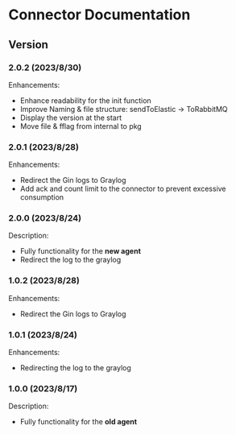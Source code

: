 # Connector Documentation

## Version

### 2.0.2 (2023/8/30)
Enhancements:
- Enhance readability for the init function
- Improve Naming & file structure: sendToElastic -> ToRabbitMQ
- Display the version at the start
- Move file & fflag from internal to pkg

### 2.0.1 (2023/8/28)
Enhancements:
- Redirect the Gin logs to Graylog
- Add ack and count limit to the connector to prevent excessive consumption

### 2.0.0 (2023/8/24)
Description:
- Fully functionality for the **new agent**
- Redirect the log to the graylog

### 1.0.2 (2023/8/28)
Enhancements:
- Redirect the Gin logs to Graylog

### 1.0.1 (2023/8/24)
Enhancements:
- Redirecting the log to the graylog

### 1.0.0 (2023/8/17)
Description:
- Fully functionality for the **old agent**